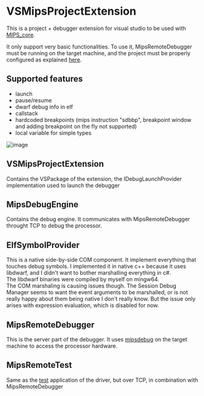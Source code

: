 # VSMipsProjectExtension

This is a project + debugger extension for visual studio to be used with [MIPS_core](https://github.com/jobmarley/MIPS_core).

It only support very basic functionalities.
To use it, MipsRemoteDebugger must be running on the target machine, and the project must be properly configured as explained [here](https://github.com/jobmarley/mips_project_test).

## Supported features
- launch
- pause/resume
- dwarf debug info in elf
- callstack
- hardcoded breakpoints (mips instruction "sdbbp", breakpoint window and adding breakpoint on the fly not supported)
- local variable for simple types

![image](https://user-images.githubusercontent.com/99695100/178160470-03acb55f-7645-4ae0-8374-3537b45f9cbd.png)

## VSMipsProjectExtension
Contains the VSPackage of the extension, the IDebugLaunchProvider implementation used to launch the debugger

## MipsDebugEngine
Contains the debug engine. It communicates with MipsRemoteDebugger throught TCP to debug the processor.

## ElfSymbolProvider
This is a native side-by-side COM component. It implement everything that touches debug symbols. I implemented it in native c++ because it uses libdwarf, and I didn't want to bother marshalling everything in c#.  
The libdwarf binaries were compiled by myself on mingw64.  
The COM marshaling is causing issues though. The Session Debug Manager seems to want the event arguments to be marshalled, or is not really happy about them being native I don't really know. But the issue only arises with expression evaluation, which is disabled for now.

## MipsRemoteDebugger
This is the server part of the debugger. It uses [mipsdebug](https://github.com/jobmarley/pcie_mips_driver) on the target machine to access the processor hardware.

## MipsRemoteTest
Same as the [test](https://github.com/jobmarley/pcie_mips_driver) application of the driver, but over TCP, in combination with MipsRemoteDebugger
